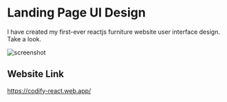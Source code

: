 # Landing Page UI Design

I have created my first-ever reactjs furniture website user interface design. Take a look.

![screenshot](https://github.com/ZainAli1996/react-landing-page-design/assets/57337241/2fba2329-7513-4050-91e6-f80dfd43550d)

## Website Link

https://codify-react.web.app/